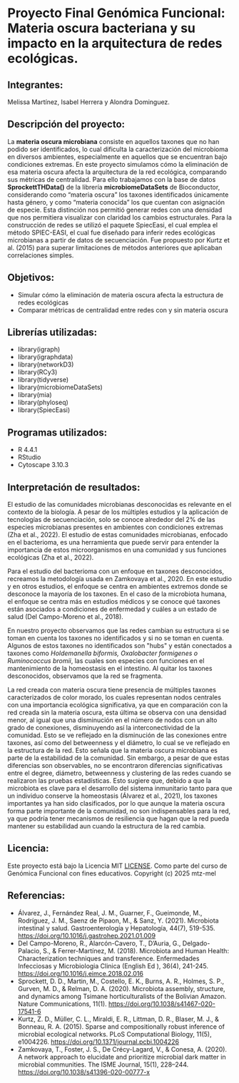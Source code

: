 # **Proyecto Final Genómica Funcional: Materia oscura bacteriana y su impacto en la arquitectura de redes ecológicas.**   

## **Integrantes:**    
Melissa Martínez, Isabel Herrera y Alondra Dominguez.  

## **Descripción del proyecto:**      
La **materia oscura microbiana** consiste en aquellos taxones que no han podido ser identificados, lo cual dificulta la caracterización del microbioma en diversos ambientes, especialmente en aquellos que se encuentran bajo condiciones extremas. En este proyecto simulamos cómo la eliminación de esa materia oscura afecta la arquitectura de la red ecológica, comparando sus métricas de centralidad. Para ello trabajamos con la base de datos 
**SprockettTHData()** de la librería **microbiomeDataSets** de Bioconductor, considerando como “materia oscura” los taxones identificados únicamente hasta género, y como “materia conocida” los que cuentan con asignación de especie. Esta distinción nos permitió generar redes con una densidad que nos permitiera visualizar con claridad los cambios estructurales. Para la construcción de redes se utilizó el paquete SpiecEasi, el cual emplea el método SPIEC-EASI, el cual fue diseñado para inferir redes ecológicas microbianas a partir de datos de secuenciación. Fue propuesto por Kurtz et al. (2015) para superar limitaciones de métodos anteriores que aplicaban correlaciones simples.  

## **Objetivos:**  

- Simular cómo la eliminación de materia oscura afecta la estructura de redes ecológicas  
- Comparar métricas de centralidad entre redes con y sin materia oscura  

## **Librerías utilizadas:**   
- library(igraph)    
- library(igraphdata)    
- library(networkD3)  
- library(RCy3)  
- library(tidyverse)   
- library(microbiomeDataSets)  
- library(mia)  
- library(phyloseq)  
- library(SpiecEasi)    

## **Programas utilizados:**  
- R 4.4.1    
- RStudio    
- Cytoscape 3.10.3

## **Interpretación de resultados:**  
El estudio de las comunidades microbianas desconocidas es relevante en el contexto de la biología. A pesar de los múltiples estudios y la aplicación de tecnologías de secuenciación, solo se conoce alrededor del 2% de las especies microbianas presentes en ambientes con condiciones extremas (Zha et al., 2022). El estudio de estas comunidades microbianas, enfocado en el bacterioma, es una herramienta que puede servir para entender la importancia de estos microorganismos en una comunidad y sus funciones ecológicas (Zha et al., 2022).   

Para el estudio del bacterioma con un enfoque en taxones desconocidos, recreamos la metodología usada en Zamkovaya et al., 2020. En este estudio y en otros estudios, el enfoque se centra en ambientes extremos donde se desconoce la mayoría de los taxones. En el caso de la microbiota humana, el enfoque se centra más en estudios médicos y se conoce qué taxones están asociados a condiciones de enfermedad y cuáles a un estado de salud (Del Campo-Moreno et al., 2018).   

En nuestro proyecto observamos que las redes cambian su estructura si se toman en cuenta los taxones no identificados y si no se toman en cuenta. Algunos de estos taxones no identificados son "hubs" y están conectados a taxones como *Holdemanella biformis, Oxalobacter formigenes o Ruminococcus bromii*, las cuales son especies con funciones en el mantenimiento de la homeostasis en el intestino. Al quitar los taxones desconocidos, observamos que la red se fragmenta.  

La red creada con materia oscura tiene presencia de múltiples taxones caracterizados de color morado, los cuales representan nodos centrales con una importancia ecológica significativa, ya que en comparación con la red creada sin la materia oscura, esta última se observa con una densidad menor, al igual que una disminución en el número de nodos con un alto grado de conexiones, disminuyendo así la interconectividad de la comunidad. Esto se ve reflejado en la disminución de las conexiones entre taxones, así como del betweenness y el diámetro, lo cual se ve reflejado en la estructura de la red. Esto señala que la materia oscura microbiana es parte de la estabilidad de la comunidad. Sin embargo, a pesar de que estas diferencias son observables, no se encontraron diferencias significativas entre el degree, diámetro, betweenness y clustering de las redes cuando se realizaron las pruebas estadísticas. Esto sugiere que, debido a que la microbiota es clave para el desarrollo del sistema inmunitario tanto para que un individuo conserve la homeostasis (Álvarez et al., 2021), los taxones importantes ya han sido clasificados, por lo que aunque la materia oscura forma parte importante de la comunidad, no son indispensables para la red, ya que podría tener mecanismos de resiliencia que hagan que la red pueda mantener su estabilidad aun cuando la estructura de la red cambia.   

## **Licencia:**

Este proyecto está bajo la Licencia MIT [LICENSE](LICENSE). Como parte del curso de Genómica Funcional con fines educativos. Copyright (c) 2025 mtz-mel

## **Referencias:**     
- Álvarez, J., Fernández Real, J. M., Guarner, F., Gueimonde, M., Rodríguez, J. M., Saenz de Pipaon, M., & Sanz, Y. (2021). Microbiota intestinal y salud. Gastroenterología y Hepatología, 44(7), 519-535. https://doi.org/10.1016/j.gastrohep.2021.01.009
- Del Campo-Moreno, R., Alarcón-Cavero, T., D’Auria, G., Delgado-Palacio, S., & Ferrer-Martínez, M. (2018). Microbiota and Human Health: Characterization techniques and transference. Enfermedades Infecciosas y Microbiologia Clinica (English Ed ), 36(4), 241-245. https://doi.org/10.1016/j.eimce.2018.02.016  
- Sprockett, D. D., Martin, M., Costello, E. K., Burns, A. R., Holmes, S. P., Gurven, M. D., & Relman, D. A. (2020). Microbiota assembly, structure, and dynamics among Tsimane horticulturalists of the Bolivian Amazon. Nature Communications, 11(1). https://doi.org/10.1038/s41467-020-17541-6
- Kurtz, Z. D., Müller, C. L., Miraldi, E. R., Littman, D. R., Blaser, M. J., & Bonneau, R. A. (2015). Sparse and compositionally robust inference of microbial ecological networks. PLoS Computational Biology, 11(5), e1004226. https://doi.org/10.1371/journal.pcbi.1004226
- Zamkovaya, T., Foster, J. S., De Crécy-Lagard, V., & Conesa, A. (2020). A network approach to elucidate and prioritize microbial dark matter in microbial communities. The ISME Journal, 15(1), 228–244. https://doi.org/10.1038/s41396-020-00777-x
  

